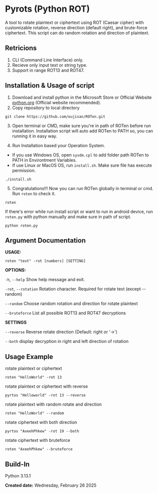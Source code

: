 # Pyrots (Python ROT)
A tool to rotate plaintext or ciphertext using ROT (Caesar cipher) with customizable rotation, reverse direction (default right), and brute-force ciphertext. This script can do random rotation and direction of plaintext.

## Retricions
1. CLI (Command Line Interface) only.
2. Recieve only input text or string type.
3. Support in range ROT13 and ROT47.

## Installation & Usage of script
1. Download and install python in the Microsoft Store or Official Website [python.org](https://www.python.org/downloads/) (Official website recommended).
2. Copy repository to local directory
```
git clone https://github.com/oujisan/ROTen.git
```
3. Open terminal or CMD, make sure you're in path of ROTen before run installation. Installation script will auto add ROTen to PATH so, you can running it in easy way.

4. Run Installation based your Operation System.
- If you use Windows OS, open `sysdm.cpl` to add folder path ROTen to PATH in Environtment Variables.
- If use Linux or MacOS OS, run `install.sh`. Make sure file has execute permission.
```
./install.sh
```
5. Congratulations!!! Now you can run ROTen globally in terminal or cmd. Run `roten` to check it.
```
roten
```

If there's error while run install script or want to run in android device, run `roten.py` with python manually and make sure in path of script.
```
python roten.py
```

## Argument Documentation
**USAGE:** 
```
roten "text" -rot [numbers] [SETTING]
```
**OPTIONS:**

`-h`, `--help`       Show help message and exit.

`-rot`, `--rotation` Rotation character. Required for rotate text (except --random)

`--random`           Choose random rotation and direction for rotate plaintext

`--bruteforce`       List all possible ROT13 and ROT47 decryptions

**SETTINGS**

`--reverse`          Reverse rotate direction (Default: right or '→')

`--both`             display decryption in right and left direction of rotation


## Usage Example
rotate plaintext or ciphertext
```
roten "HelloWorld" -rot 13
```

rotate plaintext or ciphertext with reverse
```
pyrtos "Helloworld" -rot 13 --reverse
```

rotate plaintext with random rotate and direction
```
roten "HelloWorld" --random
```

rotate ciphertext with both direction
```
pyrtos "AxeehPhkew" -rot 19 --both
```

rotate ciphertext with bruteforce
```
roten "AxeehPhkew" --bruteforce
```

## Build-In
Python 3.13.1

**Created date:** Wednesday, February 26 2025
